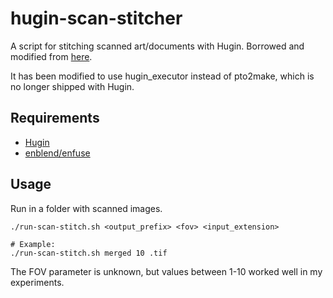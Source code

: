 # hugin-scan-stitcher
A script for stitching scanned art/documents with Hugin. Borrowed and modified from [here](http://hugin.sourceforge.net/tutorials/scans/en.shtml).

It has been modified to use hugin_executor instead of pto2make, which is no longer shipped with Hugin.

## Requirements
- [Hugin](http://hugin.sourceforge.net)
- [enblend/enfuse](http://enblend.sourceforge.net/)

## Usage
Run in a folder with scanned images.
```{bash}
./run-scan-stitch.sh <output_prefix> <fov> <input_extension>

# Example:
./run-scan-stitch.sh merged 10 .tif
```
The FOV parameter is unknown, but values between 1-10 worked well in my experiments.
